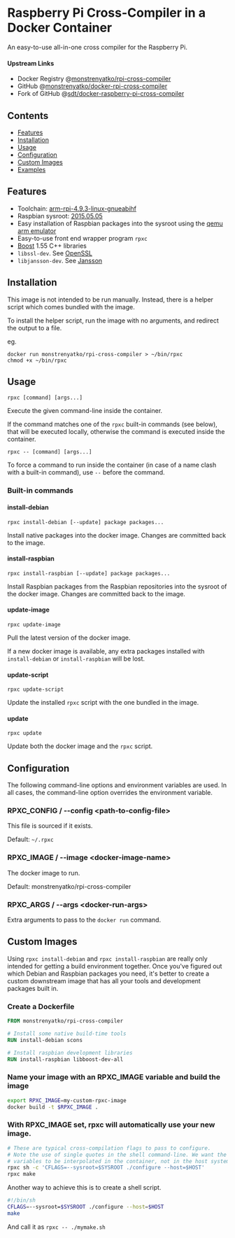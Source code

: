 # Raspberry Pi Cross-Compiler in a Docker Container

An easy-to-use all-in-one cross compiler for the Raspberry Pi.

#### Upstream Links

* Docker Registry @[monstrenyatko/rpi-cross-compiler](https://hub.docker.com/r/monstrenyatko/rpi-cross-compiler/)
* GitHub @[monstrenyatko/docker-rpi-cross-compiler](https://github.com/monstrenyatko/docker-rpi-cross-compiler)
* Fork of GitHub @[sdt/docker-raspberry-pi-cross-compiler](https://github.com/sdt/docker-raspberry-pi-cross-compiler)

## Contents

* [Features](#features)
* [Installation](#installation)
* [Usage](#usage)
* [Configuration](#configuration)
* [Custom Images](#custom-images)
* [Examples](#examples)

## Features

* Toolchain: [arm-rpi-4.9.3-linux-gnueabihf](https://github.com/raspberrypi/tools/tree/master/arm-bcm2708/arm-rpi-4.9.3-linux-gnueabihf)
* Raspbian sysroot: [2015.05.05](https://github.com/sdhibit/docker-rpi-raspbian)
* Easy installation of Raspbian packages into the sysroot using the [qemu arm emulator](https://github.com/resin-io-projects/armv7hf-debian-qemu)
* Easy-to-use front end wrapper program `rpxc`
* [Boost](http://www.boost.org) 1.55 C++ libraries
* `libssl-dev`. See [OpenSSL](https://www.openssl.org/)
* `libjansson-dev`. See [Jansson](https://github.com/akheron/jansson)

## Installation

This image is not intended to be run manually. Instead, there is a helper script which comes bundled with the image.

To install the helper script, run the image with no arguments, and redirect the output to a file.

eg.
```
docker run monstrenyatko/rpi-cross-compiler > ~/bin/rpxc
chmod +x ~/bin/rpxc
```

## Usage

`rpxc [command] [args...]`

Execute the given command-line inside the container.

If the command matches one of the `rpxc` built-in commands (see below), that will be executed locally, otherwise the command is executed inside the container.

`rpxc -- [command] [args...]`

To force a command to run inside the container (in case of a name clash with a built-in command), use `--` before the command.

### Built-in commands

#### install-debian

`rpxc install-debian [--update] package packages...`

Install native packages into the docker image. Changes are committed back to the image.

#### install-raspbian

`rpxc install-raspbian [--update] package packages...`

Install Raspbian packages from the Raspbian repositories into the sysroot of the docker image. Changes are committed back to the image.

#### update-image

`rpxc update-image`

Pull the latest version of the docker image.

If a new docker image is available, any extra packages installed with `install-debian` or `install-raspbian` will be lost.

#### update-script

`rpxc update-script`

Update the installed `rpxc` script with the one bundled in the image.

#### update

`rpxc update`

Update both the docker image and the `rpxc` script.

## Configuration

The following command-line options and environment variables are used. In all cases, the command-line option overrides the environment variable.

### RPXC_CONFIG / --config &lt;path-to-config-file&gt;

This file is sourced if it exists.

Default: `~/.rpxc`

### RPXC_IMAGE / --image &lt;docker-image-name&gt;

The docker image to run.

Default: monstrenyatko/rpi-cross-compiler

### RPXC_ARGS / --args &lt;docker-run-args&gt;

Extra arguments to pass to the `docker run` command.

## Custom Images

Using `rpxc install-debian` and `rpxc install-raspbian` are really only intended for getting a build environment together.
Once you've figured out which Debian and Raspbian packages you need, it's better to create a custom downstream image
that has all your tools and development packages built in.

### Create a Dockerfile

```Dockerfile
FROM monstrenyatko/rpi-cross-compiler

# Install some native build-time tools
RUN install-debian scons

# Install raspbian development libraries
RUN install-raspbian libboost-dev-all
```

### Name your image with an RPXC_IMAGE variable and build the image

```sh
export RPXC_IMAGE=my-custom-rpxc-image
docker build -t $RPXC_IMAGE .
```

### With RPXC_IMAGE set, rpxc will automatically use your new image.

```sh
# These are typical cross-compilation flags to pass to configure.
# Note the use of single quotes in the shell command-line. We want the
# variables to be interpolated in the container, not in the host system.
rpxc sh -c 'CFLAGS=--sysroot=$SYSROOT ./configure --host=$HOST'
rpxc make
```

Another way to achieve this is to create a shell script.

```sh
#!/bin/sh
CFLAGS=--sysroot=$SYSROOT ./configure --host=$HOST
make
```

And call it as `rpxc -- ./mymake.sh`

